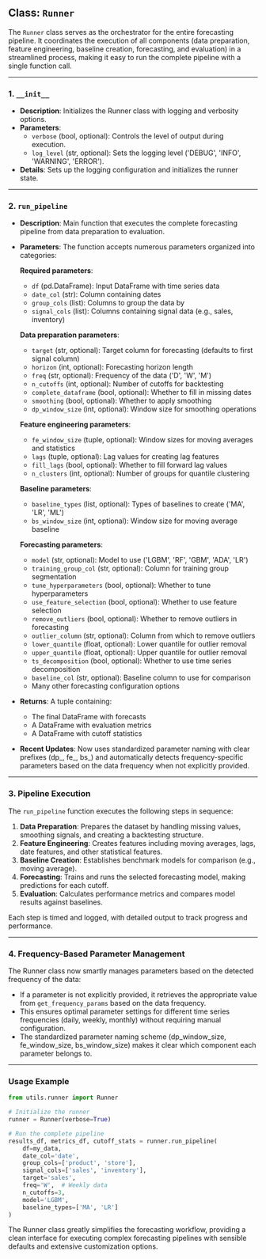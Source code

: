 ## Class: `Runner`

The `Runner` class serves as the orchestrator for the entire forecasting pipeline. It coordinates the execution of all components (data preparation, feature engineering, baseline creation, forecasting, and evaluation) in a streamlined process, making it easy to run the complete pipeline with a single function call.

---

### 1. `__init__`

- **Description**: Initializes the Runner class with logging and verbosity options.
- **Parameters**: 
  - `verbose` (bool, optional): Controls the level of output during execution.
  - `log_level` (str, optional): Sets the logging level ('DEBUG', 'INFO', 'WARNING', 'ERROR').
- **Details**: Sets up the logging configuration and initializes the runner state.

---

### 2. `run_pipeline`

- **Description**: Main function that executes the complete forecasting pipeline from data preparation to evaluation.
- **Parameters**: The function accepts numerous parameters organized into categories:
  
  **Required parameters**:
  - `df` (pd.DataFrame): Input DataFrame with time series data
  - `date_col` (str): Column containing dates
  - `group_cols` (list): Columns to group the data by
  - `signal_cols` (list): Columns containing signal data (e.g., sales, inventory)
  
  **Data preparation parameters**:
  - `target` (str, optional): Target column for forecasting (defaults to first signal column)
  - `horizon` (int, optional): Forecasting horizon length
  - `freq` (str, optional): Frequency of the data ('D', 'W', 'M')
  - `n_cutoffs` (int, optional): Number of cutoffs for backtesting
  - `complete_dataframe` (bool, optional): Whether to fill in missing dates
  - `smoothing` (bool, optional): Whether to apply smoothing
  - `dp_window_size` (int, optional): Window size for smoothing operations
  
  **Feature engineering parameters**:
  - `fe_window_size` (tuple, optional): Window sizes for moving averages and statistics
  - `lags` (tuple, optional): Lag values for creating lag features
  - `fill_lags` (bool, optional): Whether to fill forward lag values
  - `n_clusters` (int, optional): Number of groups for quantile clustering
  
  **Baseline parameters**:
  - `baseline_types` (list, optional): Types of baselines to create ('MA', 'LR', 'ML')
  - `bs_window_size` (int, optional): Window size for moving average baseline
  
  **Forecasting parameters**:
  - `model` (str, optional): Model to use ('LGBM', 'RF', 'GBM', 'ADA', 'LR')
  - `training_group_col` (str, optional): Column for training group segmentation
  - `tune_hyperparameters` (bool, optional): Whether to tune hyperparameters
  - `use_feature_selection` (bool, optional): Whether to use feature selection
  - `remove_outliers` (bool, optional): Whether to remove outliers in forecasting
  - `outlier_column` (str, optional): Column from which to remove outliers
  - `lower_quantile` (float, optional): Lower quantile for outlier removal
  - `upper_quantile` (float, optional): Upper quantile for outlier removal
  - `ts_decomposition` (bool, optional): Whether to use time series decomposition
  - `baseline_col` (str, optional): Baseline column to use for comparison
  - Many other forecasting configuration options
  
- **Returns**: A tuple containing:
  - The final DataFrame with forecasts
  - A DataFrame with evaluation metrics
  - A DataFrame with cutoff statistics
  
- **Recent Updates**: Now uses standardized parameter naming with clear prefixes (dp_, fe_, bs_) and automatically detects frequency-specific parameters based on the data frequency when not explicitly provided.

---

### 3. Pipeline Execution

The `run_pipeline` function executes the following steps in sequence:

1. **Data Preparation**: Prepares the dataset by handling missing values, smoothing signals, and creating a backtesting structure.
2. **Feature Engineering**: Creates features including moving averages, lags, date features, and other statistical features.
3. **Baseline Creation**: Establishes benchmark models for comparison (e.g., moving average).
4. **Forecasting**: Trains and runs the selected forecasting model, making predictions for each cutoff.
5. **Evaluation**: Calculates performance metrics and compares model results against baselines.

Each step is timed and logged, with detailed output to track progress and performance.

---

### 4. Frequency-Based Parameter Management

The Runner class now smartly manages parameters based on the detected frequency of the data:

- If a parameter is not explicitly provided, it retrieves the appropriate value from `get_frequency_params` based on the data frequency.
- This ensures optimal parameter settings for different time series frequencies (daily, weekly, monthly) without requiring manual configuration.
- The standardized parameter naming scheme (dp_window_size, fe_window_size, bs_window_size) makes it clear which component each parameter belongs to.

---

### Usage Example

```python
from utils.runner import Runner

# Initialize the runner
runner = Runner(verbose=True)

# Run the complete pipeline
results_df, metrics_df, cutoff_stats = runner.run_pipeline(
    df=my_data,
    date_col='date',
    group_cols=['product', 'store'],
    signal_cols=['sales', 'inventory'],
    target='sales',
    freq='W',  # Weekly data
    n_cutoffs=3,
    model='LGBM',
    baseline_types=['MA', 'LR']
)
```

The Runner class greatly simplifies the forecasting workflow, providing a clean interface for executing complex forecasting pipelines with sensible defaults and extensive customization options.

